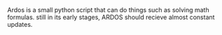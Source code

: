 Ardos is a small python script that can do things such as solving math formulas.
still in its early stages, ARDOS should recieve almost constant updates.
